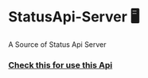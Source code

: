 # StatusApi-Server 🖥️
A Source of Status Api Server

<h3><a href="https://github.com/clonalejandro/Status-API-ClonaStatus">Check this for use this Api</3></h2>
